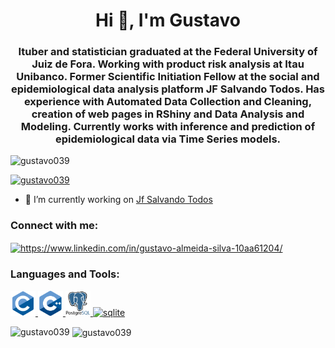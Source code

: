 
<h1 align="center">Hi 👋, I'm Gustavo</h1>
<h3 align="center"> Ituber and statistician graduated at the Federal University of Juiz de Fora. 
Working with product risk analysis at Itau Unibanco. Former Scientific Initiation Fellow at the social and epidemiological data analysis platform JF Salvando Todos. Has experience with Automated Data Collection and Cleaning, creation of web pages in RShiny and Data Analysis and Modeling. Currently works with inference and prediction of epidemiological data via Time Series models.</h3>

<p align="left"> <img src="https://komarev.com/ghpvc/?username=gustavo039&label=Profile%20views&color=0e75b6&style=flat" alt="gustavo039" /> </p>

<p align="left"> <a href="https://github.com/ryo-ma/github-profile-trophy"><img src="https://github-profile-trophy.vercel.app/?username=gustavo039" alt="gustavo039" /></a> </p>

- 🔭 I’m currently working on [Jf Salvando Todos](http://jfsalvandotodos.ufjf.br/#!/)

<h3 align="left">Connect with me:</h3>
<p align="left">
<a href="https://linkedin.com/in/https://www.linkedin.com/in/gustavo-almeida-silva-10aa61204/" target="blank"><img align="center" src="https://raw.githubusercontent.com/rahuldkjain/github-profile-readme-generator/master/src/images/icons/Social/linked-in-alt.svg" alt="https://www.linkedin.com/in/gustavo-almeida-silva-10aa61204/" height="30" width="40" /></a>
</p>

<h3 align="left">Languages and Tools:</h3>
<p align="left"> <a href="https://www.cprogramming.com/" target="_blank" rel="noreferrer"> <img src="https://raw.githubusercontent.com/devicons/devicon/master/icons/c/c-original.svg" alt="c" width="40" height="40"/> </a> <a href="https://www.w3schools.com/cpp/" target="_blank" rel="noreferrer"> <img src="https://raw.githubusercontent.com/devicons/devicon/master/icons/cplusplus/cplusplus-original.svg" alt="cplusplus" width="40" height="40"/> </a> <a href="https://www.postgresql.org" target="_blank" rel="noreferrer"> <img src="https://raw.githubusercontent.com/devicons/devicon/master/icons/postgresql/postgresql-original-wordmark.svg" alt="postgresql" width="40" height="40"/> </a> <a href="https://www.sqlite.org/" target="_blank" rel="noreferrer"> <img src="https://www.vectorlogo.zone/logos/sqlite/sqlite-icon.svg" alt="sqlite" width="40" height="40"/> </a> </p>

<p><img align="left" src="https://github-readme-stats.vercel.app/api/top-langs?username=gustavo039&show_icons=true&locale=en&layout=compact" alt="gustavo039" /></p>

<p>&nbsp;<img align="center" src="https://github-readme-stats.vercel.app/api?username=gustavo039&show_icons=true&locale=en" alt="gustavo039" /></p>
